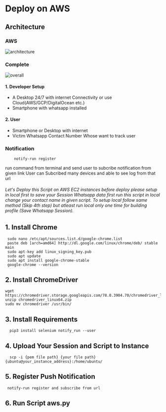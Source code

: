 # Deploy on AWS
## Architecture
### AWS
![architecture](/DeployAWS/architecture.jpg)
### Complete

![overall](/DeployAWS/arc%20-%201.jpg)

#### 1. Developer Setup
  * A Desktop 24/7 with internet Connectivity or use Cloud(AWS/GCP/DigitalOcean etc.)
  * Smartphone with whatsapp installed
#### 2. User
  * Smartphone or Desktop with internet
  * Victim Whatsapp Contact Number Whose want to track user
  
### Notification
        notify-run register
  run command from terminal and send user to subcribe notification from given link
  User can Subcribed many devices and able to see log from that url
     



###### Let's Deploy this Script on AWS EC2 instances before deploy please setup in local first to save your Session Whatsapp data first run this script in local change your contact name in given script. To setup local follow same method (Skip 4th step) but atleast run local only one time for building profile (Save Whatsapp Session).

## 1. Install Chrome 
     sudo nano /etc/apt/sources.list.d/google-chrome.list
     paste deb [arch=amd64] http://dl.google.com/linux/chrome/deb/ stable main
     sudo apt-key add linux_signing_key.pub
     sudo apt update
     sudo apt install google-chrome-stable
     google-chrome --version


## 2. Install ChromeDriver
    wget https://chromedriver.storage.googleapis.com/78.0.3904.70/chromedriver_linux64.zip
    unzip chromedriver_linux64.zip 
    sudo mv chromedriver /usr/bin/

## 3. Install Requirements
      pip3 install selenium notify_run --user

## 4. Upload Your Session and Script to Instance
      scp -i {pem file path} {your file path} {ubuntu@your_instance_address}:/home/ubuntu/

## 5. Register Push Notification

     notify-run register and subscribe from url 
     
## 6. Run Script aws.py
       
